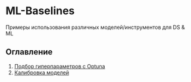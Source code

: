 # ML-Baselines
Примеры использования различных моделей/инструментов для DS &amp; ML

## Оглавление
1. [Подбор гиперпараметров с Optuna](optuna-examples/)
2. [Калибровка моделей](calibration-examples/)
